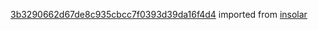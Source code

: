 [3b3290662d67de8c935cbcc7f0393d39da16f4d4](https://github.com/insolar/insolar/commit/3b3290662d67de8c935cbcc7f0393d39da16f4d4) imported from [insolar](https://github.com/insolar/insolar)
